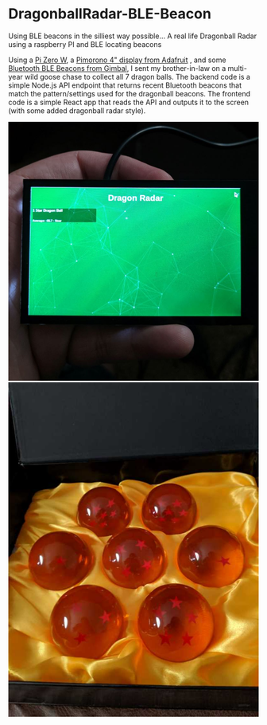 # DragonballRadar-BLE-Beacon
Using BLE beacons in the silliest way possible... A real life Dragonball Radar using a raspberry PI and BLE locating beacons

Using a [Pi Zero W](https://www.adafruit.com/product/3410), a [Pimorono 4" display from Adafruit](https://www.adafruit.com/product/3578) , and some [Bluetooth BLE Beacons from Gimbal](https://store.gimbal.com/collections/beacons/products/s10), I sent my brother-in-law on a multi-year wild goose chase to collect all 7 dragon balls.  The backend code is a simple Node.js API endpoint that returns recent Bluetooth beacons that match the pattern/settings used for the dragonball beacons.  The frontend code is a simple React app that reads the API and outputs it to the screen (with some added dragonball radar style). 

![Screenshot Radar](Screenshots/radar.jpg)
![Screenshot Dragonballs](Screenshots/dragon-balls.jpg)
